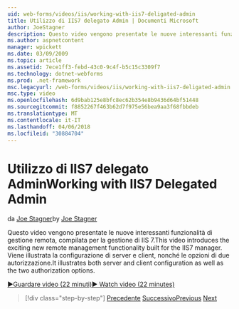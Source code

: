 ```yaml
---
uid: web-forms/videos/iis/working-with-iis7-deligated-admin
title: Utilizzo di IIS7 delegato Admin | Documenti Microsoft
author: JoeStagner
description: Questo video vengono presentate le nuove interessanti funzionalità di gestione remota, compilata per la gestione di IIS 7. Illustra come wel contemporaneamente la configurazione di client e server...
ms.author: aspnetcontent
manager: wpickett
ms.date: 03/09/2009
ms.topic: article
ms.assetid: 7ece1ff3-febd-43c0-9c4f-b5c15c3309f7
ms.technology: dotnet-webforms
ms.prod: .net-framework
msc.legacyurl: /web-forms/videos/iis/working-with-iis7-deligated-admin
msc.type: video
ms.openlocfilehash: 6d9bab125e8bfc8ec62b354e8b9436d64bf51448
ms.sourcegitcommit: f8852267f463b62d7f975e56bea9aa3f68fbbdeb
ms.translationtype: MT
ms.contentlocale: it-IT
ms.lasthandoff: 04/06/2018
ms.locfileid: "30884704"
---
```

<a name="working-with-iis7-delegated-admin"></a><span data-ttu-id="b3158-104">Utilizzo di IIS7 delegato Admin</span><span class="sxs-lookup"><span data-stu-id="b3158-104">Working with IIS7 Delegated Admin</span></span>
====================
<span data-ttu-id="b3158-105">da [Joe Stagner](https://github.com/JoeStagner)</span><span class="sxs-lookup"><span data-stu-id="b3158-105">by [Joe Stagner](https://github.com/JoeStagner)</span></span>

<span data-ttu-id="b3158-106">Questo video vengono presentate le nuove interessanti funzionalità di gestione remota, compilata per la gestione di IIS 7.</span><span class="sxs-lookup"><span data-stu-id="b3158-106">This video introduces the exciting new remote management functionality built for the IIS7 manager.</span></span> <span data-ttu-id="b3158-107">Viene illustrata la configurazione di server e client, nonché le opzioni di due autorizzazione.</span><span class="sxs-lookup"><span data-stu-id="b3158-107">It illustrates both server and client configuration as well as the two authorization options.</span></span>

[<span data-ttu-id="b3158-108">&#9654;Guardare video (22 minuti)</span><span class="sxs-lookup"><span data-stu-id="b3158-108">&#9654; Watch video (22 minutes)</span></span>](https://channel9.msdn.com/Blogs/ASP-NET-Site-Videos/working-with-iis7-deligated-admin)

> [!div class="step-by-step"]
> <span data-ttu-id="b3158-109">[Precedente](developing-and-deploying-in-a-shared-hosting.md)
> [Successivo](feature-specific-delegated-management.md)</span><span class="sxs-lookup"><span data-stu-id="b3158-109">[Previous](developing-and-deploying-in-a-shared-hosting.md)
[Next](feature-specific-delegated-management.md)</span></span>
